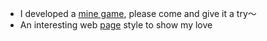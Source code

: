 


- I developed a [mine game](/Projects/mine.html), please come and give it a try～
- An interesting web [page](/Projects/mylove.html) style to show my love